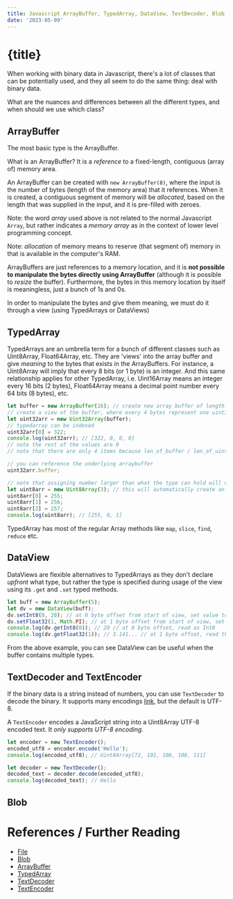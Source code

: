 ```yaml
---
title: Javascript ArrayBuffer, TypedArray, DataView, TextDecoder, Blob, File
date: '2023-05-09'
---
```


# {title}

When working with binary data in Javascript, there's a lot of classes that can be potentially used, and they all seem to do the same thing: deal with binary data.

What are the nuances and differences between all the different types, and when should we use which class?

## ArrayBuffer

The most basic type is the ArrayBuffer.

What is an ArrayBuffer? It is a _reference_ to a fixed-length, contiguous (array of) memory area.

An ArrayBuffer can be created with `new ArrayBuffer(8)`, where the input is the number of bytes (length of the memory area) that it references.
When it is created, a contiguous segment of memory will be _allocated_, based on the length that was supplied in the input, and it is pre-filled with zeroes.

Note: the word _array_ used above is not related to the normal Javascript `Array`, but rather indicates a _memory array_ as in the context of lower level programming concept.

Note: _allocation_ of memory means to reserve (that segment of) memory in that is available in the computer's RAM.

ArrayBuffers are just references to a memory location, and it is **not possible to manipulate the bytes directly using ArrayBuffer** (although it is possible to _resize_ the buffer).
Furthermore, the bytes in this memory location by itself is meaningless, just a bunch of 1s and 0s.

In order to manipulate the bytes and give them meaning, we must do it through a view (using TypedArrays or DataViews)

## TypedArray

TypedArrays are an umbrella term for a bunch of different classes such as Uint8Array, Float64Array, etc.
They are 'views' into the array buffer and give _meaning_ to the bytes that exists in the ArrayBuffers.
For instance, a Uint8Array will imply that every 8 bits (or 1 byte) is an integer. And this same relationship applies for other TypedArray, i.e. Uint16Array means an integer every 16 bits (2 bytes), Float64Array means a decimal point number every 64 bits (8 bytes), etc.

```js
let buffer = new ArrayBuffer(16); // create new array buffer of length 16 BYTES
// create a view of the buffer, where every 4 bytes represent one uint32
let uint32arr = new Uint32Array(buffer);
// typedarray can be indexed
uint32arr[0] = 322;
console.log(uint32arr); // [322, 0, 0, 0]
// note the rest of the values are 0
// note that there are only 4 items because len_of_buffer / len_of_uint32 = 4

// you can reference the underlying arraybuffer
uint32arr.buffer;

// note that assigning number larger than what the type can hold will overflow
let uint8arr = new Uint8Array(3); // this will automatically create an underlying buffer
uint8arr[0] = 255;
uint8arr[1] = 256;
uint8arr[2] = 257;
console.log(uint8arr); // [255, 0, 1]
```

TypedArray has most of the regular Array methods like `map`, `slice`, `find`, `reduce` etc.

## DataView

DataViews are flexible alternatives to TypedArrays as they don't declare _upfront_ what type, but rather the type is specified during usage of the view using its `.get` and `.set` typed methods.

```js
let buff = new ArrayBuffer(5);
let dv = new DataView(buff);
dv.setInt8(0, 20); // at 0 byte offset from start of view, set value to 20
dv.setFloat32(1, Math.PI); // at 1 byte offset from start of view, set value to Math.PI
console.log(dv.getInt8(0)); // 20 // at 0 byte offset, read as Int8
console.log(dv.getFloat32(1)); // 3.141... // at 1 byte offset, read the next 4 bytes as Float32
```

From the above example, you can see DataView can be useful when the buffer contains multiple types.

## TextDecoder and TextEncoder

If the binary data is a string instead of numbers, you can use `TextDecoder` to decode the binary.
It supports many encodings [link](https://developer.mozilla.org/en-US/docs/Web/API/Encoding_API/Encodings), but the default is UTF-8.

A `TextEncoder` encodes a JavaScript string into a Uint8Array UTF-8 encoded text. It _only supports UTF-8 encoding_.

```js
let encoder = new TextEncoder();
encoded_utf8 = encoder.encode('Hello');
console.log(encoded_utf8); // Uint8Array[72, 101, 108, 108, 111]

let decoder = new TextDecoder();
decoded_text = decoder.decode(encoded_utf8);
console.log(decoded_text); // Hello
```

## Blob

# References / Further Reading

- [File](https://developer.mozilla.org/en-US/docs/Web/API/File)
- [Blob](https://developer.mozilla.org/en-US/docs/Web/API/Blob)
- [ArrayBuffer](https://developer.mozilla.org/en-US/docs/Web/JavaScript/Reference/Global_Objects/ArrayBuffer)
- [TypedArray](https://developer.mozilla.org/en-US/docs/Web/JavaScript/Reference/Global_Objects/TypedArray)
- [TextDecoder](https://developer.mozilla.org/en-US/docs/Web/API/TextDecoder)
- [TextEncoder](https://developer.mozilla.org/en-US/docs/Web/API/TextEncoder)

